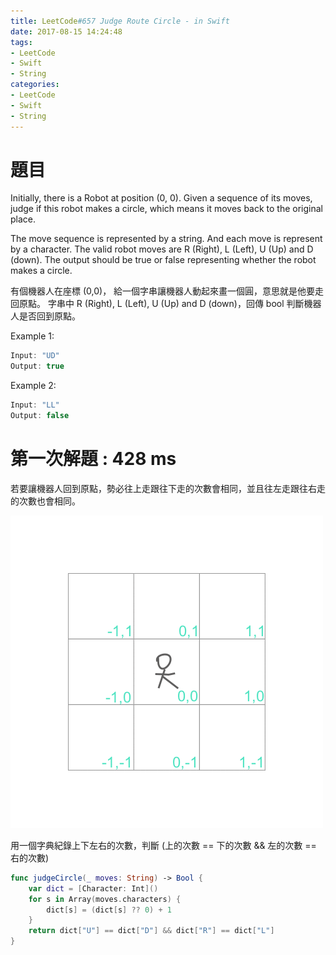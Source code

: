 ```yaml
---
title: LeetCode#657 Judge Route Circle - in Swift
date: 2017-08-15 14:24:48
tags:
- LeetCode
- Swift
- String
categories: 
- LeetCode
- Swift
- String
---
```


# 題目
Initially, there is a Robot at position (0, 0). Given a sequence of its moves, judge if this robot makes a circle, which means it moves back to the original place.

The move sequence is represented by a string. And each move is represent by a character. The valid robot moves are R (Right), L (Left), U (Up) and D (down). The output should be true or false representing whether the robot makes a circle.


有個機器人在座標 (0,0)， 給一個字串讓機器人動起來畫一個圓，意思就是他要走回原點。
字串中 R (Right), L (Left), U (Up) and D (down)，回傳 bool 判斷機器人是否回到原點。


Example 1:
``` swift
Input: "UD"
Output: true
```

Example 2:
``` swift
Input: "LL"
Output: false
```

# 第一次解題 : 428 ms

若要讓機器人回到原點，勢必往上走跟往下走的次數會相同，並且往左走跟往右走的次數也會相同。

![](../images/leetcode-657/route.gif)

用一個字典紀錄上下左右的次數，判斷 (上的次數 == 下的次數 && 左的次數 == 右的次數)

``` swift
func judgeCircle(_ moves: String) -> Bool {
    var dict = [Character: Int]()
    for s in Array(moves.characters) {
        dict[s] = (dict[s] ?? 0) + 1
    }
    return dict["U"] == dict["D"] && dict["R"] == dict["L"]
}
```




